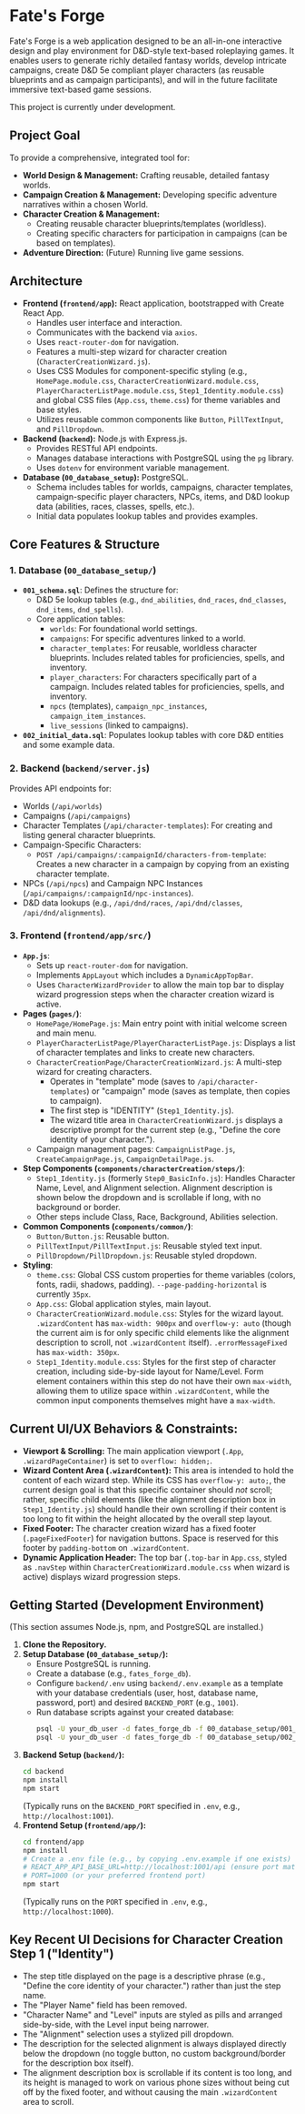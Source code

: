 # Fate's Forge

Fate's Forge is a web application designed to be an all-in-one interactive design and play environment for D&D-style text-based roleplaying games. It enables users to generate richly detailed fantasy worlds, develop intricate campaigns, create D&D 5e compliant player characters (as reusable blueprints and as campaign participants), and will in the future facilitate immersive text-based game sessions.

This project is currently under development.

## Project Goal

To provide a comprehensive, integrated tool for:

* **World Design & Management:** Crafting reusable, detailed fantasy worlds.
* **Campaign Creation & Management:** Developing specific adventure narratives within a chosen World.
* **Character Creation & Management:**
    * Creating reusable character blueprints/templates (worldless).
    * Creating specific characters for participation in campaigns (can be based on templates).
* **Adventure Direction:** (Future) Running live game sessions.

## Architecture

* **Frontend (`frontend/app`):** React application, bootstrapped with Create React App.
    * Handles user interface and interaction.
    * Communicates with the backend via `axios`.
    * Uses `react-router-dom` for navigation.
    * Features a multi-step wizard for character creation (`CharacterCreationWizard.js`).
    * Uses CSS Modules for component-specific styling (e.g., `HomePage.module.css`, `CharacterCreationWizard.module.css`, `PlayerCharacterListPage.module.css`, `Step1_Identity.module.css`) and global CSS files (`App.css`, `theme.css`) for theme variables and base styles.
    * Utilizes reusable common components like `Button`, `PillTextInput`, and `PillDropdown`.
* **Backend (`backend`):** Node.js with Express.js.
    * Provides RESTful API endpoints.
    * Manages database interactions with PostgreSQL using the `pg` library.
    * Uses `dotenv` for environment variable management.
* **Database (`00_database_setup`):** PostgreSQL.
    * Schema includes tables for worlds, campaigns, character templates, campaign-specific player characters, NPCs, items, and D&D lookup data (abilities, races, classes, spells, etc.).
    * Initial data populates lookup tables and provides examples.

## Core Features & Structure

### 1. Database (`00_database_setup/`)

* **`001_schema.sql`**: Defines the structure for:
    * D&D 5e lookup tables (e.g., `dnd_abilities`, `dnd_races`, `dnd_classes`, `dnd_items`, `dnd_spells`).
    * Core application tables:
        * `worlds`: For foundational world settings.
        * `campaigns`: For specific adventures linked to a world.
        * `character_templates`: For reusable, worldless character blueprints. Includes related tables for proficiencies, spells, and inventory.
        * `player_characters`: For characters specifically part of a campaign. Includes related tables for proficiencies, spells, and inventory.
        * `npcs` (templates), `campaign_npc_instances`, `campaign_item_instances`.
        * `live_sessions` (linked to campaigns).
* **`002_initial_data.sql`**: Populates lookup tables with core D&D entities and some example data.

### 2. Backend (`backend/server.js`)

Provides API endpoints for:

* Worlds (`/api/worlds`)
* Campaigns (`/api/campaigns`)
* Character Templates (`/api/character-templates`): For creating and listing general character blueprints.
* Campaign-Specific Characters:
    * `POST /api/campaigns/:campaignId/characters-from-template`: Creates a new character in a campaign by copying from an existing character template.
* NPCs (`/api/npcs`) and Campaign NPC Instances (`/api/campaigns/:campaignId/npc-instances`).
* D&D data lookups (e.g., `/api/dnd/races`, `/api/dnd/classes`, `/api/dnd/alignments`).

### 3. Frontend (`frontend/app/src/`)

* **`App.js`**:
    * Sets up `react-router-dom` for navigation.
    * Implements `AppLayout` which includes a `DynamicAppTopBar`.
    * Uses `CharacterWizardProvider` to allow the main top bar to display wizard progression steps when the character creation wizard is active.
* **Pages (`pages/`)**:
    * `HomePage/HomePage.js`: Main entry point with initial welcome screen and main menu.
    * `PlayerCharacterListPage/PlayerCharacterListPage.js`: Displays a list of character templates and links to create new characters.
    * `CharacterCreationPage/CharacterCreationWizard.js`: A multi-step wizard for creating characters.
        * Operates in "template" mode (saves to `/api/character-templates`) or "campaign" mode (saves as template, then copies to campaign).
        * The first step is "IDENTITY" (`Step1_Identity.js`).
        * The wizard title area in `CharacterCreationWizard.js` displays a descriptive prompt for the current step (e.g., "Define the core identity of your character.").
    * Campaign management pages: `CampaignListPage.js`, `CreateCampaignPage.js`, `CampaignDetailPage.js`.
* **Step Components (`components/characterCreation/steps/`)**:
    * `Step1_Identity.js` (formerly `Step0_BasicInfo.js`): Handles Character Name, Level, and Alignment selection. Alignment description is shown below the dropdown and is scrollable if long, with no background or border.
    * Other steps include Class, Race, Background, Abilities selection.
* **Common Components (`components/common/`)**:
    * `Button/Button.js`: Reusable button.
    * `PillTextInput/PillTextInput.js`: Reusable styled text input.
    * `PillDropdown/PillDropdown.js`: Reusable styled dropdown.
* **Styling**:
    * `theme.css`: Global CSS custom properties for theme variables (colors, fonts, radii, shadows, padding). `--page-padding-horizontal` is currently `35px`.
    * `App.css`: Global application styles, main layout.
    * `CharacterCreationWizard.module.css`: Styles for the wizard layout. `.wizardContent` has `max-width: 900px` and `overflow-y: auto` (though the current aim is for only specific child elements like the alignment description to scroll, not `.wizardContent` itself). `.errorMessageFixed` has `max-width: 350px`.
    * `Step1_Identity.module.css`: Styles for the first step of character creation, including side-by-side layout for Name/Level. Form element containers within this step do not have their own `max-width`, allowing them to utilize space within `.wizardContent`, while the common input components themselves might have a `max-width`.

## Current UI/UX Behaviors & Constraints:

* **Viewport & Scrolling:** The main application viewport (`.App`, `.wizardPageContainer`) is set to `overflow: hidden;`.
* **Wizard Content Area (`.wizardContent`):** This area is intended to hold the content of each wizard step. While its CSS has `overflow-y: auto;`, the current design goal is that this specific container should *not* scroll; rather, specific child elements (like the alignment description box in `Step1_Identity.js`) should handle their own scrolling if their content is too long to fit within the height allocated by the overall step layout.
* **Fixed Footer:** The character creation wizard has a fixed footer (`.pageFixedFooter`) for navigation buttons. Space is reserved for this footer by `padding-bottom` on `.wizardContent`.
* **Dynamic Application Header:** The top bar (`.top-bar` in `App.css`, styled as `.navStep` within `CharacterCreationWizard.module.css` when wizard is active) displays wizard progression steps.

## Getting Started (Development Environment)

(This section assumes Node.js, npm, and PostgreSQL are installed.)

1.  **Clone the Repository.**
2.  **Setup Database (`00_database_setup/`):**
    * Ensure PostgreSQL is running.
    * Create a database (e.g., `fates_forge_db`).
    * Configure `backend/.env` using `backend/.env.example` as a template with your database credentials (user, host, database name, password, port) and desired `BACKEND_PORT` (e.g., `1001`).
    * Run database scripts against your created database:
        ```bash
        psql -U your_db_user -d fates_forge_db -f 00_database_setup/001_schema.sql
        psql -U your_db_user -d fates_forge_db -f 00_database_setup/002_initial_data.sql
        ```
3.  **Backend Setup (`backend/`):**
    ```bash
    cd backend
    npm install
    npm start 
    ```
    (Typically runs on the `BACKEND_PORT` specified in `.env`, e.g., `http://localhost:1001`).
4.  **Frontend Setup (`frontend/app/`):**
    ```bash
    cd frontend/app
    npm install
    # Create a .env file (e.g., by copying .env.example if one exists) with:
    # REACT_APP_API_BASE_URL=http://localhost:1001/api (ensure port matches backend)
    # PORT=1000 (or your preferred frontend port)
    npm start
    ```
    (Typically runs on the `PORT` specified in `.env`, e.g., `http://localhost:1000`).

## Key Recent UI Decisions for Character Creation Step 1 ("Identity")

* The step title displayed on the page is a descriptive phrase (e.g., "Define the core identity of your character.") rather than just the step name.
* The "Player Name" field has been removed.
* "Character Name" and "Level" inputs are styled as pills and arranged side-by-side, with the Level input being narrower.
* The "Alignment" selection uses a stylized pill dropdown.
* The description for the selected alignment is always displayed directly below the dropdown (no toggle button, no custom background/border for the description box itself).
* The alignment description box is scrollable if its content is too long, and its height is managed to work on various phone sizes without being cut off by the fixed footer, and without causing the main `.wizardContent` area to scroll.